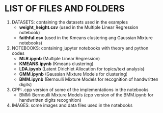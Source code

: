 <h1> LIST OF FILES AND FOLDERS </h1>
<ol>
<li>DATASETS: containing the datasets used in the examples
<ul>
<li><b>weight_height.csv</b> (used in the Multiple Linear Regression notebook)</li>
<li><b>faithful.csv</b> (used in the Kmeans clustering ang Gaussian Mixture notebooks)</li>
</ul>
</li>
<li>NOTEBOOKS: containing jupyter notebooks with theory and python codes
<ul>
<li><b>MLR.ipynb</b> (Multiple Linear Regression)</li>
<li><b>KMEANS.ipynb</b> (Kmeans clustering)</li>
<li><b>LDA.ipynb</b> (Latent Dirichlet Allocation for topics/text analysis)</li>
<li><b>GMM.ipynb</b> (Gaussian Mixture Models for clustering)</li>
<li><b>BMM.ipynb</b> (Bernoulli Mixture Models for recognition of handwritten digits)</li>
</ul>
</li>
<li>CPP: .cpp version of some of the implementations in the notebooks
<ul>
<li>BMM: Bernoulli Mixture Models (cpp version of the BMM.ipynb for handwritten digits recognition)</li>
</ul>
</li>
<li>IMAGES: some images and data files used in the notebooks</li>
</ol>
